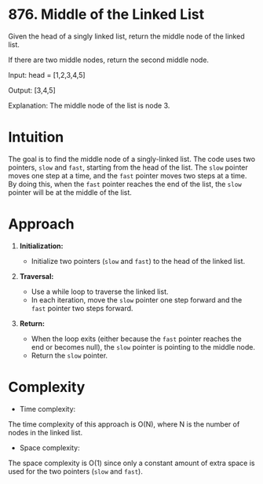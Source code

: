 # 876. Middle of the Linked List

Given the head of a singly linked list, return the middle node of the linked list.

If there are two middle nodes, return the second middle node.

Input: head = [1,2,3,4,5]

Output: [3,4,5]

Explanation: The middle node of the list is node 3.
# Intuition

<!-- Describe your first thoughts on how to solve this problem. -->
The goal is to find the middle node of a singly-linked list. The code uses two pointers, `slow` and `fast`, starting from the head of the list. The `slow` pointer moves one step at a time, and the `fast` pointer moves two steps at a time. By doing this, when the `fast` pointer reaches the end of the list, the `slow` pointer will be at the middle of the list.

# Approach
<!-- Describe your approach to solving the problem. -->
1. **Initialization:**
   - Initialize two pointers (`slow` and `fast`) to the head of the linked list.

2. **Traversal:**
   - Use a while loop to traverse the linked list.
   - In each iteration, move the `slow` pointer one step forward and the `fast` pointer two steps forward.

3. **Return:**
   - When the loop exits (either because the `fast` pointer reaches the end or becomes null), the `slow` pointer is pointing to the middle node.
   - Return the `slow` pointer.

# Complexity
- Time complexity:
<!-- Add your time complexity here, e.g. $$O(n)$$ -->
The time complexity of this approach is O(N), where N is the number of nodes in the linked list. 

- Space complexity:
<!-- Add your space complexity here, e.g. $$O(n)$$ -->
The space complexity is O(1) since only a constant amount of extra space is used for the two pointers (`slow` and `fast`). 
